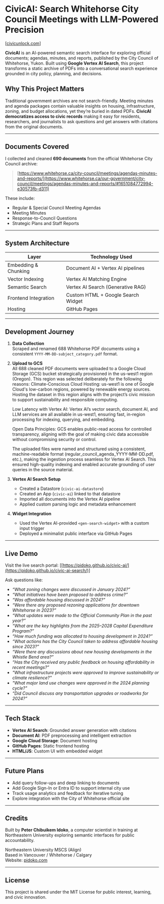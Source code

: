 # CivicAI: Search Whitehorse City Council Meetings with LLM-Powered Precision
[[civicunlock.com](https://civicunlock.com)]

**CivicAI** is an AI-powered semantic search interface for exploring official documents; agendas, minutes, and reports, published by the City Council of Whitehorse, Yukon. Built using **Google Vertex AI Search**, this project transforms a static archive of PDFs into a conversational search experience grounded in city policy, planning, and decisions.

## Why This Project Matters

Traditional government archives are not search-friendly. Meeting minutes and agenda packages contain valuable insights on housing, infrastructure, zoning, and budget allocations, yet they’re buried in dated PDFs. **CivicAI democratizes access to civic records** making it easy for residents, researchers, and journalists to ask questions and get answers with citations from the original documents.

---

## Documents Covered

I collected and cleaned **690 documents** from the official Whitehorse City Council archive:

> [https://www.whitehorse.ca/city-council/meetings/agendas-minutes-and-reports/](https://www.whitehorse.ca/our-government/city-council/meetings/agendas-minutes-and-reports/#1651084772994-e30573fb-d311)

These include:
- Regular & Special Council Meeting Agendas
- Meeting Minutes
- Response-to-Council Questions
- Strategic Plans and Staff Reports

---

## System Architecture

| Layer                  | Technology Used                     |
|------------------------|-------------------------------------|
| Embedding & Chunking   | Document AI + Vertex AI pipelines   |
| Vector Indexing        | Vertex AI Matching Engine           |
| Semantic Search        | Vertex AI Search (Generative RAG)   |
| Frontend Integration   | Custom HTML + Google Search Widget  |
| Hosting                | GitHub Pages                        |

---

## Development Journey

1. **Data Collection**  
   Scraped and renamed 688 Whitehorse PDF documents using a consistent `YYYY-MM-DD-subject_category.pdf` format.

2. **Upload to GCS**  
   All 688 cleaned PDF documents were uploaded to a Google Cloud Storage (GCS) bucket strategically provisioned in the us-west1 region (Oregon). This region was selected deliberately for the following reasons:
    Climate-Conscious Cloud Hosting: us-west1 is one of Google Cloud's low-carbon regions, powered by renewable energy sources. Hosting the dataset in this region aligns with the project’s civic mission to support sustainability and responsible computing.

    Low Latency with Vertex AI: Vertex AI’s vector search, document AI, and LLM services are all available in us-west1, ensuring fast, in-region processing for indexing, querying, and embedding.

    Open Data Principles: GCS enables public-read access for controlled transparency, aligning with the goal of making civic data accessible without compromising security or control.

   The uploaded files were named and structured using a consistent, machine-readable format (regular_council_agenda_YYYY-MM-DD.pdf, etc.), making the ingestion process seamless for Vertex AI Search. This ensured high-quality indexing and enabled accurate grounding of user queries in the source material.

3. **Vertex AI Search Setup**  
   - Created a Datastore (`civic-ai-datastore`)
   - Created an App (`civic-ai`) linked to that datastore
   - Imported all documents into the Vertex AI pipeline
   - Applied custom parsing logic and metadata enhancement

4. **Widget Integration**  
   - Used the Vertex AI-provided `<gen-search-widget>` with a custom input trigger
   - Deployed a minimalist public interface via GitHub Pages

---

## Live Demo

Visit the live search portal: [[https://pidoko.github.io/civic-ai/](https://pidoko.github.io/civic-ai-search/)]


Ask questions like:
- _“What zoning changes were discussed in January 2024?”_
- _“What initiatives have been proposed to address crime?”_
- _“Was affordable housing discussed in 2024?”_
- _“Were there any proposed rezoning applications for downtown Whitehorse in 2023?”_
- _“What updates were made to the Official Community Plan in the past year?”_
- _“What are the key highlights from the 2025–2028 Capital Expenditure Program?”_
- _“How much funding was allocated to housing development in 2024?”_
- _“What actions has the City Council taken to address affordable housing since 2023?”_
- _“Were there any discussions about new housing developments in the Whistle Bend area?”_
- _“Has the City received any public feedback on housing affordability in recent meetings?”_
- _"What infrastructure projects were approved to improve sustainability or climate resilience?"_
- _"What major land use changes were approved in the 2024 planning cycle?"_
- _“Did Council discuss any transportation upgrades or roadworks for 2024?”_

---

## Tech Stack

- **Vertex AI Search**: Grounded answer generation with citations
- **Document AI**: PDF preprocessing and intelligent extraction
- **Google Cloud Storage**: Document hosting
- **GitHub Pages**: Static frontend hosting
- **HTML/JS**: Custom UI with embedded widget

---

## Future Plans

- Add query follow-ups and deep linking to documents
- Add Google Sign-In or Entra ID to support internal city use
- Track usage analytics and feedback for iterative tuning
- Explore integration with the City of Whitehorse official site

---

## Credits

Built by **Peter Chibuikem Idoko**, a computer scientist in training at Northeastern University exploring semantic interfaces for public accountability.

Northeastern University MSCS (Align)  
Based in Vancouver / Whitehorse / Calgary  
Website: [pidoko.com](https://pidoko.com)

---

## License

This project is shared under the MIT License for public interest, learning, and civic innovation.

